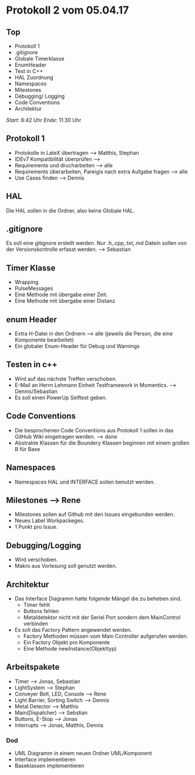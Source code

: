 # Protokoll 2 vom 05.04.17

## Top
* Protokoll 1
* .gitignore
* Globale Timerklasse
* EnumHeader
* Test in C++
* HAL Zuordnung
* Namespaces
* Milestones
* Debugging/ Logging
* Code Conventions
* Architektur

*Start*: 8:42 Uhr
*Ende*: 11:30 Uhr

## Protokoll 1

* Protokolle in LateX übertragen --> Matthis, Stephan
* IDEv7 Kompatibilität überprüfen -->
* Requirements und drucharbeiten --> alle
* Requirements überarbeiten, Pareigis nach extra Aufgabe fragen --> alle
* Use Cases finden --> Dennis

## HAL

Die HAL sollen in die Ordner, also keine Globale HAL.

## .gitignore

Es soll eine gitignore erstellt werden. Nur .h,.cpp,.txt,.md Datein
sollen von der Versionskontrolle erfasst werden. --> Sebastian

## Timer Klasse

* Wrapping
* PulseMessages
* Eine Methode mit übergabe einer Zeit.
* Eine Methode mit übergabe einer Distanz

## enum Header

* Extra H-Datei in den Ordnern --> alle (jeweils die Person, die eine Komponente bearbeitet)
* Ein globaler Enum-Header für Debug und Warnings

## Testen in c++

* Wird auf das nächste Treffen verschoben.
* E-Mail an Herrn Lehmann Einheit Testframework in Momentics. --> Dennis/Sebastian
* Es soll einen PowerUp Selftest geben.

## Code Conventions

* Die besprochenen Code Conventions aus Protokoll 1 sollen in das GitHub
Wiki eingetragen werden. --> done
* Abstrakte Klassen für die Boundery Klassen beginnen mit einem großen B für Base

## Namespaces

* Namespaces HAL und INTERFACE sollen benutzt werden.

## Milestones --> Rene

* Milestones sollen auf Github mit den Issues eingebunden werden.
* Neues Label Workpackeges.
* 1 Punkt pro Issue.

## Debugging/Logging

* Wird verschoben.
* Makro aus Vorlesung soll genutzt werden.

## Architektur

* Das Interface Diagramm hatte folgende Mängel die zu beheben sind.
  * Timer fehlt
  * Buttons fehlen
  * Metaldetektor nicht mit der Seriel Port sondern dem MainControl verbinden
* Es soll das Factory Pattern angewendet werden.
  * Factory Methoden müssen vom Main Controller aufgerufen werden.
  * Ein Factory Objekt pro Komponente
  * Eine Methode newInstance(Objekttyp) 

## Arbeitspakete

* Timer --> Jonas, Sebastian
* LightSystem --> Stephan
* Conveyer Belt, LED, Console --> Rene
* Light Barrier, Sorting Switch --> Dennis
* Metal Detector --> Matthis
* Main(Dispatcher) --> Sebstian
* Buttons, E-Stop --> Jonas
* Interrupts --> Jonas, Matthis, Dennis

### Dod

* UML Diagramm in einem neuen Ordner UML/Komponent
* Interface implementieren
* Baseklassen implementieren
